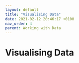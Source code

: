 ```yaml
---
layout: default
title: "Visualising Data"
date: 2021-02-12 20:46:17 +0100
nav_order: 4
parent: Working with Data
---
```


# Visualising Data

